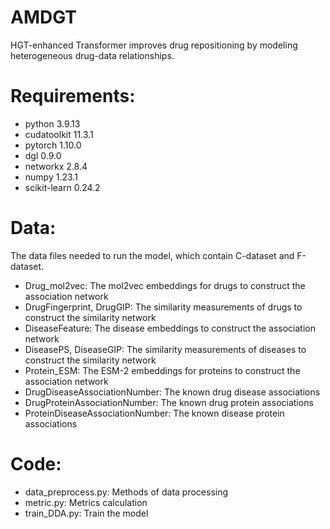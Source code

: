 # AMDGT
HGT-enhanced Transformer improves drug repositioning by modeling heterogeneous drug-data relationships.


# Requirements:
- python 3.9.13
- cudatoolkit 11.3.1
- pytorch 1.10.0
- dgl 0.9.0
- networkx 2.8.4
- numpy 1.23.1
- scikit-learn 0.24.2


# Data:
The data files needed to run the model, which contain C-dataset and F-dataset.
- Drug_mol2vec: The mol2vec embeddings for drugs to construct the association network
- DrugFingerprint, DrugGIP: The similarity measurements of drugs to construct the similarity network
- DiseaseFeature: The disease embeddings to construct the association network
- DiseasePS, DiseaseGIP: The similarity measurements of diseases to construct the similarity network
- Protein_ESM: The ESM-2 embeddings for proteins to construct the association network
- DrugDiseaseAssociationNumber: The known drug disease associations
- DrugProteinAssociationNumber: The known drug protein associations
- ProteinDiseaseAssociationNumber: The known disease protein associations


# Code:
- data_preprocess.py: Methods of data processing
- metric.py: Metrics calculation
- train_DDA.py: Train the model